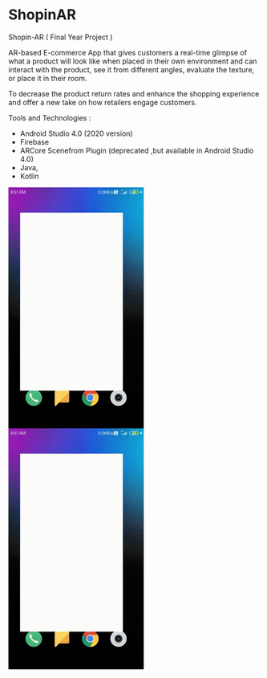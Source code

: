# ShopinAR



Shopin-AR 
( Final Year Project )

AR-based E-commerce App that gives customers a real-time glimpse of what a product will look like when placed in their own environment and can interact with the product, see it from different angles, evaluate the texture, or place it in their room.

To decrease the product return rates and enhance the shopping experience and offer a new take on how retailers engage customers.

Tools and Technologies : 
* Android Studio 4.0 (2020 version)
* Firebase
* ARCore Scenefrom Plugin (deprecated ,but available in Android Studio 4.0)
* Java,
* Kotlin


<img align="left" src="https://github.com/ch-dharma-rao/ShopinAR/blob/main/shopinar-demo-1.gif" width="270" height="480" />



<img align="left" src="https://github.com/ch-dharma-rao/ShopinAR/blob/main/shopinar-demo-1.gif" width="270" height="480" />

